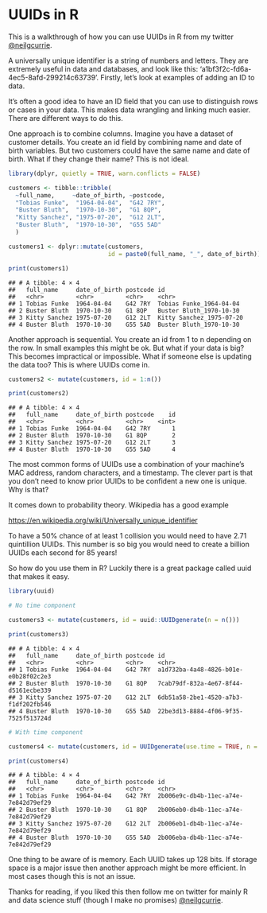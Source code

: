 UUIDs in R
================

This is a walkthrough of how you can use UUIDs in R from my twitter
[@neilgcurrie](https://twitter.com/neilgcurrie).

A universally unique identifier is a string of numbers and letters. They
are extremely useful in data and databases, and look like this:
‘a1bf3f2c-fd6a-4ec5-8afd-299214c63739’. Firstly, let’s look at examples
of adding an ID to data.

It’s often a good idea to have an ID field that you can use to
distinguish rows or cases in your data. This makes data wrangling and
linking much easier. There are different ways to do this.

One approach is to combine columns. Imagine you have a dataset of
customer details. You create an id field by combining name and date of
birth variables. But two customers could have the same name and date of
birth. What if they change their name? This is not ideal.

``` r
library(dplyr, quietly = TRUE, warn.conflicts = FALSE)

customers <- tibble::tribble(
  ~full_name,     ~date_of_birth, ~postcode,
  "Tobias Funke",  "1964-04-04",  "G42 7RY",
  "Buster Bluth",  "1970-10-30",  "G1 8QP",
  "Kitty Sanchez", "1975-07-20",  "G12 2LT",
  "Buster Bluth",  "1970-10-30",  "G55 5AD"
  )

customers1 <- dplyr::mutate(customers, 
                            id = paste0(full_name, "_", date_of_birth))

print(customers1)
```

    ## # A tibble: 4 × 4
    ##   full_name     date_of_birth postcode id                      
    ##   <chr>         <chr>         <chr>    <chr>                   
    ## 1 Tobias Funke  1964-04-04    G42 7RY  Tobias Funke_1964-04-04 
    ## 2 Buster Bluth  1970-10-30    G1 8QP   Buster Bluth_1970-10-30 
    ## 3 Kitty Sanchez 1975-07-20    G12 2LT  Kitty Sanchez_1975-07-20
    ## 4 Buster Bluth  1970-10-30    G55 5AD  Buster Bluth_1970-10-30

Another approach is sequential. You create an id from 1 to n depending
on the row. In small examples this might be ok. But what if your data is
big? This becomes impractical or impossible. What if someone else is
updating the data too? This is where UUIDs come in.

``` r
customers2 <- mutate(customers, id = 1:n())

print(customers2)
```

    ## # A tibble: 4 × 4
    ##   full_name     date_of_birth postcode    id
    ##   <chr>         <chr>         <chr>    <int>
    ## 1 Tobias Funke  1964-04-04    G42 7RY      1
    ## 2 Buster Bluth  1970-10-30    G1 8QP       2
    ## 3 Kitty Sanchez 1975-07-20    G12 2LT      3
    ## 4 Buster Bluth  1970-10-30    G55 5AD      4

The most common forms of UUIDs use a combination of your machine’s MAC
address, random characters, and a timestamp. The clever part is that you
don’t need to know prior UUIDs to be confident a new one is unique. Why
is that?

It comes down to probability theory. Wikipedia has a good example

<https://en.wikipedia.org/wiki/Universally_unique_identifier>

To have a 50% chance of at least 1 collision you would need to have 2.71
quintillion UUIDs. This number is so big you would need to create a
billion UUIDs each second for 85 years!

So how do you use them in R? Luckily there is a great package called
uuid that makes it easy.

``` r
library(uuid)

# No time component

customers3 <- mutate(customers, id = uuid::UUIDgenerate(n = n()))

print(customers3)
```

    ## # A tibble: 4 × 4
    ##   full_name     date_of_birth postcode id                                  
    ##   <chr>         <chr>         <chr>    <chr>                               
    ## 1 Tobias Funke  1964-04-04    G42 7RY  a1d732ba-4a48-4826-b01e-e0b28f02c2e3
    ## 2 Buster Bluth  1970-10-30    G1 8QP   7cab79df-832a-4e67-8f44-d5161ecbe339
    ## 3 Kitty Sanchez 1975-07-20    G12 2LT  6db51a58-2be1-4520-a7b3-f1df202fb546
    ## 4 Buster Bluth  1970-10-30    G55 5AD  22be3d13-8884-4f06-9f35-7525f513724d

``` r
# With time component

customers4 <- mutate(customers, id = UUIDgenerate(use.time = TRUE, n = n()))

print(customers4)
```

    ## # A tibble: 4 × 4
    ##   full_name     date_of_birth postcode id                                  
    ##   <chr>         <chr>         <chr>    <chr>                               
    ## 1 Tobias Funke  1964-04-04    G42 7RY  2b006e9c-db4b-11ec-a74e-7e842d79ef29
    ## 2 Buster Bluth  1970-10-30    G1 8QP   2b006eb0-db4b-11ec-a74e-7e842d79ef29
    ## 3 Kitty Sanchez 1975-07-20    G12 2LT  2b006eb1-db4b-11ec-a74e-7e842d79ef29
    ## 4 Buster Bluth  1970-10-30    G55 5AD  2b006eba-db4b-11ec-a74e-7e842d79ef29

One thing to be aware of is memory. Each UUID takes up 128 bits. If
storage space is a major issue then another approach might be more
efficient. In most cases though this is not an issue.

Thanks for reading, if you liked this then follow me on twitter for
mainly R and data science stuff (though I make no promises)
[@neilgcurrie](https://twitter.com/neilgcurrie).
